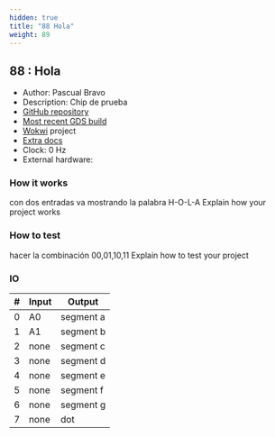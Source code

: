 ```yaml
---
hidden: true
title: "88 Hola"
weight: 89
---
```


## 88 : Hola

* Author: Pascual Bravo
* Description: Chip de prueba
* [GitHub repository](https://github.com/SergioRuiz181/tt03-submission-template)
* [Most recent GDS build](https://github.com/SergioRuiz181/tt03-submission-template/actions/runs/4768336829)
* [Wokwi](https://wokwi.com/projects/362633503928580097) project
* [Extra docs]()
* Clock: 0 Hz
* External hardware: 



### How it works

con dos entradas va mostrando la palabra H-O-L-A
Explain how your project works


### How to test

hacer la combinación 00,01,10,11
Explain how to test your project


### IO

| # | Input        | Output       |
|---|--------------|--------------|
| 0 | A0  | segment a |
| 1 | A1  | segment b |
| 2 | none  | segment c |
| 3 | none  | segment d |
| 4 | none  | segment e |
| 5 | none  | segment f |
| 6 | none  | segment g |
| 7 | none  | dot |
